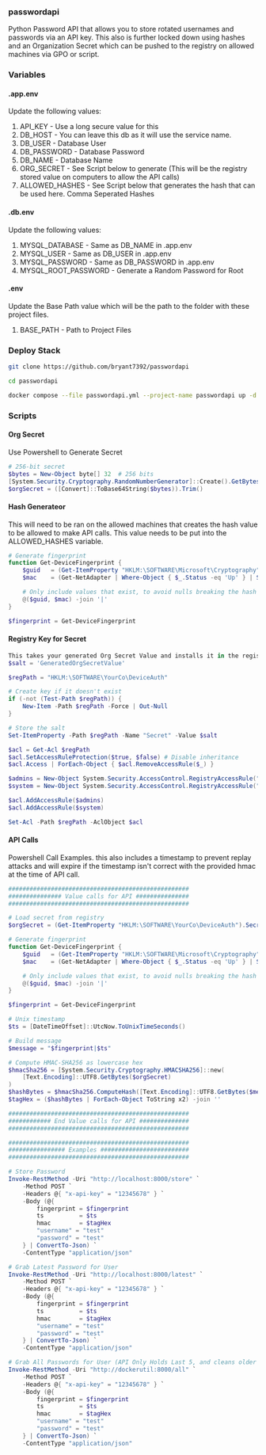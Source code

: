 ### passwordapi
Python Password API that allows you to store rotated usernames and passwords via an API key.  This also is further locked down using hashes and an Organization Secret which can be pushed to the registry on allowed machines via GPO or script.

### Variables
#### .app.env
Update the following values:
1. API_KEY - Use a long secure value for this
2. DB_HOST - You can leave this db as it will use the service name.
3. DB_USER - Database User
4. DB_PASSWORD - Database Password
5. DB_NAME - Database Name
6. ORG_SECRET - See Script below to generate (This will be the registry stored value on computers to allow the API calls)
7. ALLOWED_HASHES - See Script below that generates the hash that can be used here.  Comma Seperated Hashes

#### .db.env
Update the following values:
1. MYSQL_DATABASE - Same as DB_NAME in .app.env
2. MYSQL_USER - Same as DB_USER in .app.env
3. MYSQL_PASSWORD - Same as DB_PASSWORD in .app.env
4. MYSQL_ROOT_PASSWORD - Generate a Random Password for Root

#### .env
Update the Base Path value which will be the path to the folder with these project files.
1. BASE_PATH - Path to Project Files

### Deploy Stack
```bash
git clone https://github.com/bryant7392/passwordapi

cd passwordapi

docker compose --file passwordapi.yml --project-name passwordapi up -d
```

### Scripts
#### Org Secret
Use Powershell to Generate Secret
```powershell
# 256-bit secret
$bytes = New-Object byte[] 32  # 256 bits
[System.Security.Cryptography.RandomNumberGenerator]::Create().GetBytes($bytes)
$orgSecret = ([Convert]::ToBase64String($bytes)).Trim()
```

#### Hash Generateor
This will need to be ran on the allowed machines that creates the hash value to be allowed to make API calls.  This value needs to be put into the ALLOWED_HASHES variable.
```powershell
# Generate fingerprint
function Get-DeviceFingerprint {
    $guid   = (Get-ItemProperty "HKLM:\SOFTWARE\Microsoft\Cryptography").MachineGuid
    $mac    = (Get-NetAdapter | Where-Object { $_.Status -eq 'Up' } | Sort-Object -Property Name | Select-Object -First 1).MacAddress

    # Only include values that exist, to avoid nulls breaking the hash
    @($guid, $mac) -join '|'
}

$fingerprint = Get-DeviceFingerprint
```

#### Registry Key for Secret
```powershell
This takes your generated Org Secret Value and installs it in the registry with Administrators and SYSTEM Access to the value.
$salt = 'GeneratedOrgSecretValue'

$regPath = "HKLM:\SOFTWARE\YourCo\DeviceAuth"

# Create key if it doesn't exist
if (-not (Test-Path $regPath)) {
    New-Item -Path $regPath -Force | Out-Null
}

# Store the salt
Set-ItemProperty -Path $regPath -Name "Secret" -Value $salt

$acl = Get-Acl $regPath
$acl.SetAccessRuleProtection($true, $false) # Disable inheritance
$acl.Access | ForEach-Object { $acl.RemoveAccessRule($_) }

$admins = New-Object System.Security.AccessControl.RegistryAccessRule("Administrators","FullControl","Allow")
$system = New-Object System.Security.AccessControl.RegistryAccessRule("SYSTEM","FullControl","Allow")

$acl.AddAccessRule($admins)
$acl.AddAccessRule($system)

Set-Acl -Path $regPath -AclObject $acl
```

#### API Calls
Powershell Call Examples.  this also includes a timestamp to prevent replay attacks and will expire if the timestamp isn't correct with the provided hmac at the time of API call.
```powershell
###################################################
############### Value calls for API ###############
###################################################

# Load secret from registry
$orgSecret = (Get-ItemProperty "HKLM:\SOFTWARE\YourCo\DeviceAuth").Secret

# Generate fingerprint
function Get-DeviceFingerprint {
    $guid   = (Get-ItemProperty "HKLM:\SOFTWARE\Microsoft\Cryptography").MachineGuid
    $mac    = (Get-NetAdapter | Where-Object { $_.Status -eq 'Up' } | Sort-Object -Property Name | Select-Object -First 1).MacAddress

    # Only include values that exist, to avoid nulls breaking the hash
    @($guid, $mac) -join '|'
}

$fingerprint = Get-DeviceFingerprint

# Unix timestamp
$ts = [DateTimeOffset]::UtcNow.ToUnixTimeSeconds()

# Build message
$message = "$fingerprint|$ts"

# Compute HMAC-SHA256 as lowercase hex
$hmacSha256 = [System.Security.Cryptography.HMACSHA256]::new(
    [Text.Encoding]::UTF8.GetBytes($orgSecret)
)
$hashBytes = $hmacSha256.ComputeHash([Text.Encoding]::UTF8.GetBytes($message))
$tagHex = ($hashBytes | ForEach-Object ToString x2) -join ''

###################################################
############ End Value calls for API ##############
###################################################

###################################################
################ Examples #########################
###################################################

# Store Password
Invoke-RestMethod -Uri "http://localhost:8000/store" `
    -Method POST `
    -Headers @{ "x-api-key" = "12345678" } `
    -Body (@{
        fingerprint = $fingerprint
        ts          = $ts
        hmac        = $tagHex
        "username" = "test"
        "password" = "test"
    } | ConvertTo-Json) `
    -ContentType "application/json"

# Grab Latest Password for User
Invoke-RestMethod -Uri "http://localhost:8000/latest" `
    -Method POST `
    -Headers @{ "x-api-key" = "12345678" } `
    -Body (@{
        fingerprint = $fingerprint
        ts          = $ts
        hmac        = $tagHex
        "username" = "test"
        "password" = "test"
    } | ConvertTo-Json) `
    -ContentType "application/json"

# Grab All Passwords for User (API Only Holds Last 5, and cleans older after container restart)
Invoke-RestMethod -Uri "http://dockerutil:8000/all" `
    -Method POST `
    -Headers @{ "x-api-key" = "12345678" } `
    -Body (@{
        fingerprint = $fingerprint
        ts          = $ts
        hmac        = $tagHex
        "username" = "test"
        "password" = "test"
    } | ConvertTo-Json) `
    -ContentType "application/json"
```